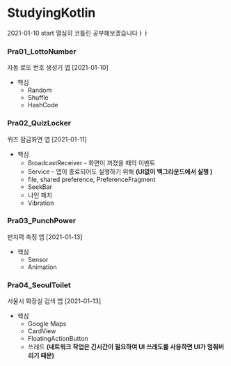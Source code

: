 # StudyingKotlin
2021-01-10 start
열심히 코틀린 공부해보겠습니다ㅏㅏ
 
### Pra01_LottoNumber
자동 로또 번호 생성기 앱 [2021-01-10]
* 핵심
  * Random
  * Shuffle
  * HashCode

### Pra02_QuizLocker
퀴즈 잠금화면 앱 [2021-01-11]
* 핵심
  * BroadcastReceiver - 화면이 꺼졌을 때의 이벤트
  * Service - 앱이 종료되어도 실행하기 위해 **(UI없이 백그라운드에서 실행 )**
  * file, shared preference, PreferenceFragment
  * SeekBar
  * 나인 패치
  * Vibration

### Pra03_PunchPower
펀치력 측정 앱 [2021-01-13]
* 핵심
  * Sensor
  * Animation
  
 ### Pra04_SeoulToilet
 서울시 화장실 검색 앱 [2021-01-13]
 * 핵심
   * Google Maps
   * CardView
   * FloatingActionButton
   * 쓰레드 **(네트워크 작업은 긴시간이 필요하여 UI 쓰레도를 사용하면 UI가 멈춰버리기 때문)**
